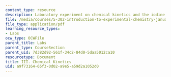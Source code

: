 ```yaml
---
content_type: resource
description: Laboratory experiment on chemical kinetics and the iodine clock reaction.
file: /media/courses/5-302-introduction-to-experimental-chemistry-january-iap-2005/a9f7316465f30d02a9e5a59d2a1052d0_3_kinetics_2005b.pdf
file_type: application/pdf
learning_resource_types:
- Labs
ocw_type: OCWFile
parent_title: Labs
parent_type: CourseSection
parent_uid: 7d382d92-561f-34c2-84d0-5daa5012ca10
resourcetype: Document
title: III. Chemical Kinetics
uid: a9f73164-65f3-0d02-a9e5-a59d2a1052d0
---
```

